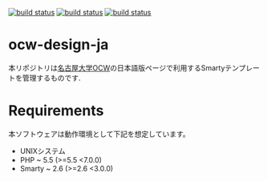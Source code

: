 [![build status](https://gitlab.ocw.media.nagoya-u.ac.jp/ci/projects/2/status.png?ref=master)](https://gitlab.ocw.media.nagoya-u.ac.jp/ci/projects/2?ref=master)
[![build status](https://gitlab.ocw.media.nagoya-u.ac.jp/ci/projects/2/status.png?ref=staging)](https://gitlab.ocw.media.nagoya-u.ac.jp/ci/projects/2?ref=staging)
[![build status](https://gitlab.ocw.media.nagoya-u.ac.jp/ci/projects/2/status.png?ref=development)](https://gitlab.ocw.media.nagoya-u.ac.jp/ci/projects/2?ref=development)
# ocw-design-ja

本リポジトリは[名古屋大学OCW](http://ocw.nagoya-u.jp/)の日本語版ページで利用するSmartyテンプレートを管理するものです.

# Requirements

本ソフトウェアは動作環境として下記を想定しています。

* UNIXシステム
* PHP ~ 5.5 (>=5.5 <7.0.0)
* Smarty ~ 2.6 (>=2.6 <3.0.0)
